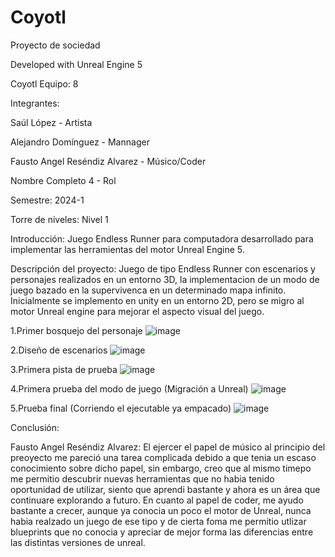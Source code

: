 # Coyotl
Proyecto de sociedad

Developed with Unreal Engine 5

Coyotl Equipo: 8

Integrantes:

Saúl López - Artista

Alejandro Domínguez - Mannager

Fausto Angel Reséndiz Alvarez - Músico/Coder

Nombre Completo 4 - Rol

Semestre: 2024-1

Torre de niveles: Nivel 1

Introducción: Juego Endless Runner para computadora desarrollado para implementar las herramientas del motor Unreal Engine 5.

Descripción del proyecto: Juego de tipo Endless Runner con escenarios y personajes realizados en un entorno 3D, la implementacion de un modo de juego bazado en la supervivenca en un determinado mapa infinito. Inicialmente se implemento en unity en un entorno 2D, pero se migro al motor Unreal engine para mejorar el aspecto visual del juego.

1.Primer bosquejo del personaje
![image](https://github.com/fausrdz/Coyotl/assets/114784213/cb6f45ad-164d-409a-b249-202d4de58a60)

2.Diseño de escenarios
![image](https://github.com/YizusDP/Equipo-8-Videojuego/assets/114784213/74bd88b7-bcab-441f-8ca0-d3a44ded0430)

3.Primera pista de prueba
![image](https://github.com/YizusDP/Equipo-8-Videojuego/assets/114784213/777fced8-c677-4c17-8b3b-29727cf7dfe3)

4.Primera prueba del modo de juego (Migración a Unreal)
![image](https://github.com/YizusDP/Equipo-8-Videojuego/assets/114784213/9f1ba87a-5b79-476d-8112-1dbab47e9b04)

5.Prueba final (Corriendo el ejecutable ya empacado)
![image](https://github.com/YizusDP/Equipo-8-Videojuego/assets/114784213/f458a582-2ff5-4214-a18b-325c2e7e2d65)


Conclusión:

Fausto Angel Reséndiz Alvarez: El ejercer el papel de músico al principio del preoyecto me pareció una tarea complicada debido a que tenia un escaso conocimiento sobre dicho papel, sin embargo, creo que al mismo timepo me permitio descubrir nuevas herramientas que no habia tenido oportunidad de utilizar, siento que aprendi bastante y ahora es un área que continuare explorando a futuro. En cuanto al papel de coder, me ayudo bastante a crecer, aunque ya conocia un poco el motor de Unreal, nunca habia realzado un juego de ese tipo y de cierta foma me permitio utlizar blueprints que no conocia y apreciar de mejor forma las diferencias entre las distintas versiones de unreal.


